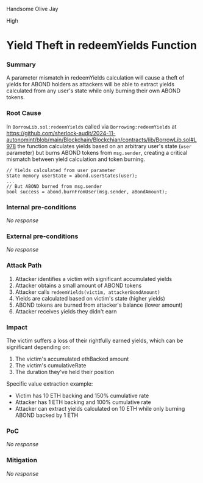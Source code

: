 Handsome Olive Jay

High

# Yield Theft in redeemYields Function

### Summary

A parameter mismatch in redeemYields calculation will cause a theft of yields for ABOND holders as attackers will be able to extract yields calculated from any user's state while only burning their own ABOND tokens.


### Root Cause

In `BorrowLib.sol:redeemYields` called via `Borrowing:redeemYields` at https://github.com/sherlock-audit/2024-11-autonomint/blob/main/Blockchain/Blockchian/contracts/lib/BorrowLib.sol#L978 the function calculates yields based on an arbitrary user's state (`user` parameter) but burns ABOND tokens from `msg.sender`, creating a critical mismatch between yield calculation and token burning.

```solidity
// Yields calculated from user parameter
State memory userState = abond.userStates(user);
...
// But ABOND burned from msg.sender
bool success = abond.burnFromUser(msg.sender, aBondAmount);
```


### Internal pre-conditions

_No response_

### External pre-conditions

_No response_

### Attack Path

1. Attacker identifies a victim with significant accumulated yields
2. Attacker obtains a small amount of ABOND tokens
3. Attacker calls `redeemYields(victim, attackerBondAmount)`
4. Yields are calculated based on victim's state (higher yields)
5. ABOND tokens are burned from attacker's balance (lower amount)
6. Attacker receives yields they didn't earn


### Impact

The victim suffers a loss of their rightfully earned yields, which can be significant depending on:
1. The victim's accumulated ethBacked amount
2. The victim's cumulativeRate
3. The duration they've held their position

Specific value extraction example:
- Victim has 10 ETH backing and 150% cumulative rate
- Attacker has 1 ETH backing and 100% cumulative rate
- Attacker can extract yields calculated on 10 ETH while only burning ABOND backed by 1 ETH


### PoC

_No response_

### Mitigation

_No response_
